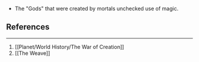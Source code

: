 
- The "Gods" that were created by mortals unchecked use of magic.
## References
---
1. [[Planet/World History/The War of Creation]]
2. [[The Weave]]
